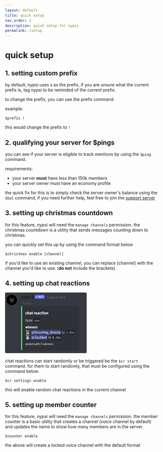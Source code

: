 ```yaml
---
layout: default
title: quick setup
nav_order: 2
description: quick setup for nypsi
permalink: /setup
---
```


# quick setup

## 1. setting custom prefix

by default, nypsi uses `$` as the prefix, if you are unsure what the current prefix is, tag nypsi to be reminded of the current prefix.

to change the prefix, you can use the prefix command

example:

```
$prefix !
```

this would change the prefix to `!`

## 2. qualifying your server for $pings

you can see if your server is eligible to track mentions by using the `$ping` command.

requirements:

-   your server **must** have less than 150k members
-   your server owner must have an economy profile

the quick fix for this is to simply check the server owner's balance using the `$bal` command, if you need further help, feel free to join the [support server](https://discord.gg/hJTDNST)

## 3. setting up christmas countdown

for this feature, nypsi will need the `manage channels` permission. the christmas countdown is a utility that sends messages counting down to christmas.

you can quickly set this up by using the command format below

```
$christmas enable [channel]
```

if you'd like to use an existing channel, you can replace [channel] with the channel you'd like to use. (**do not** include the brackets)

## 4. setting up chat reactions

<img src="https://raw.githubusercontent.com/tekoh/nypsi/docs/assets/chatreaction_1.png" height="200px" width="auto" style="border-radius:4px">

chat reactions can start randomly or be triggered be the `$cr start` command. for them to start randomly, that must be configured using the command below.

```
$cr settings enable
```

this will enable random chat reactions in the current channel

## 5. setting up member counter

for this feature, nypsi will need the `manage channels` permission. the member counter is a basic utility that creates a channel (voice channel by default) and updates the name to show how many members are in the server.

```
$counter enable
```

the above will create a locked voice channel with the default format
